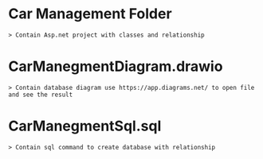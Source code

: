 # Car Management Folder 
    > Contain Asp.net project with classes and relationship

# CarManegmentDiagram.drawio
    > Contain database diagram use https://app.diagrams.net/ to open file and see the result

# CarManegmentSql.sql
    > Contain sql command to create database with relationship

